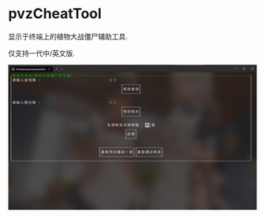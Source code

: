# pvzCheatTool

显示于终端上的植物大战僵尸辅助工具.

仅支持一代中/英文版.

![image](https://github.com/LymoProjects/pvzCheatTool/blob/master/assets/gameOn.png)
